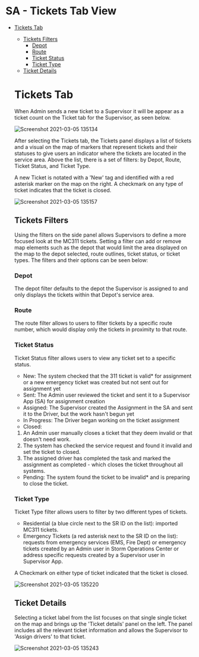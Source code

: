 # **SA - Tickets Tab View**

- [Tickets Tab](#-Tickets-Tab)
  * [Tickets Filters](#-Tickets-Filters)
    + [Depot](#-Depot)
    + [Route](#-Rouute)
    + [Ticket Status](#-Ticket-Status)
    + [Ticket Type](#-Ticket-Type)
  * [Ticket Details](#Ticket-Details)

  # **Tickets Tab**

   When Admin sends a new ticket to a Supervisor it will be appear as a ticket count on the Ticket tab for the Supervisor, as seen below.

     ![Screenshot 2021-03-05 135134](https://user-images.githubusercontent.com/79857237/110160501-197ddc80-7dba-11eb-86d5-950839566500.png)  

   After selecting the Tickets tab, the Tickets panel displays a list of tickets and a visual on the map of markers that represent tickets and their statuses to give users an indicator where the tickets are located in the service area. Above the list, there is a set of filters: by Depot, Route, Ticket Status, and Ticket Type. 
   
   A new Ticket is notated with a 'New' tag and identified with a red asterisk marker on the map on the right. A checkmark on any type of ticket indicates that the ticket is closed.

     ![Screenshot 2021-03-05 135157](https://user-images.githubusercontent.com/79857237/110160508-1be03680-7dba-11eb-9f9c-3202bc7d063c.png)

   ## **Tickets Filters**

   Using the filters on the side panel allows Supervisors to define a more focused look at the MC311 tickets. Setting a filter can add or remove map elements such as the depot that would limit the area displayed on the map to the depot selected, route outlines, ticket status, or ticket types. The filters and their options can be seen below:

   ### **Depot**

   The depot filter defaults to the depot the Supervisor is assigned to and only displays the tickets within that Depot's service area. 

   ### **Route**

   The route filter allows to users to filter tickets by a specific route number, which would display only the tickets in proximity to that route. 

   ### **Ticket Status**

   Ticket Status filter allows users to view any ticket set to a specific status.

   * New: The system checked that the 311 ticket is valid* for assignment or a new emergency ticket was created but not sent out for assignment yet
   * Sent: The Admin user reviewed the ticket and sent it to a Supervisor App (SA) for assignment creation
   * Assigned: The Supervisor created the Assignment in the SA and sent it to the Driver, but the work hasn't begun yet
   * In Progress: The Driver began working on the ticket assignment
   * Closed: 
   1. An Admin user manually closes a ticket that they deem invalid or that doesn't need work. 
   1. The system has checked the service request and found it invalid and set the ticket to closed. 
   1. The assigned driver has completed the task and marked the assignment as completed - which closes the ticket throughout all systems.
   * Pending: The system found the ticket to be invalid* and is preparing to close the ticket.

   ### **Ticket Type**

   Ticket Type filter allows users to filter by two different types of tickets. 

   * Residential (a blue circle next to the SR ID on the list): imported MC311 tickets. 
   * Emergency Tickets (a red asterisk next to the SR ID on the list): requests from emergency services (EMS, Fire Dept) or emergency tickets created by an Admin user in Storm Operations Center or address specific requests created by a Supervisor user in Supervisor App.

   A Checkmark on either type of ticket indicated that the ticket is closed.

     ![Screenshot 2021-03-05 135220](https://user-images.githubusercontent.com/79857237/110160519-1da9fa00-7dba-11eb-94ab-3270b23940ff.png)

   ## **Ticket Details**

   Selecting a ticket label from the list focuses on that single single ticket on the map and brings up the 'Ticket details' panel on the left. The panel includes all the relevant ticket information and allows the Supervisor to 'Assign drivers' to that ticket. 

     ![Screenshot 2021-03-05 135243](https://user-images.githubusercontent.com/79857237/110160529-1f73bd80-7dba-11eb-8b66-da8d5899bdeb.png)


